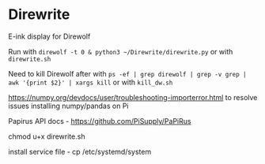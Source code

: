 # Direwrite
E-ink display for Direwolf

Run with `direwolf -t 0 & python3 ~/Direwrite/direwrite.py` or with `direwrite.sh`

Need to kill Direwolf after with `ps -ef | grep direwolf | grep -v grep | awk '{print $2}' | xargs kill` or with `kill_dw.sh`

https://numpy.org/devdocs/user/troubleshooting-importerror.html to resolve issues installing numpy/pandas on Pi

Papirus API docs - https://github.com/PiSupply/PaPiRus

chmod u+x direwrite.sh

install service file - cp /etc/systemd/system
